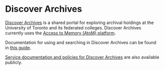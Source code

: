 # Discover Archives
[Discover Archives](https://discoverarchives.library.utoronto.ca/) is a shared portal for exploring archival holdings at the University of Toronto and its federated colleges. Discover Archives currently uses the [Access to Memory (AtoM) platform](https://www.accesstomemory.org/en/docs/latest/).

Documentation for using and searching in Discover Archives can be found in [this guide](https://guides.library.utoronto.ca/discover_archives_searchtips). 

[Service documentation and policies for Discover Archives](https://connect.library.utoronto.ca/display/DA/Discover+Archives+Policies+and+Procedures) are also available publicly.
